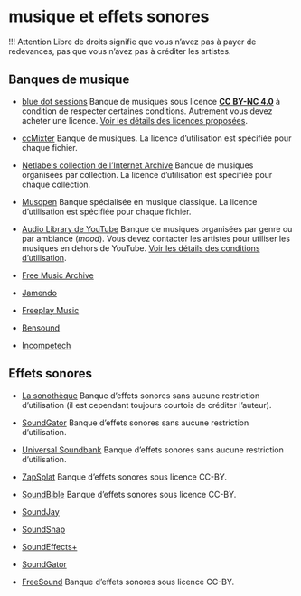 # musique et effets sonores

!!! Attention
    Libre de droits signifie que vous n’avez pas à payer de redevances, pas que vous n’avez pas à créditer les artistes.

## Banques de musique

- [blue dot sessions](https://www.sessions.blue/)
Banque de musiques sous licence [**CC BY-NC 4.0**](https://creativecommons.org/licenses/by-nc/4.0/deed.fr) à condition de respecter certaines conditions. Autrement vous devez acheter une licence. [Voir les détails des licences proposées](https://www.sessions.blue/licensing/).

- [ccMixter](https://ccmixter.org/)
Banque de musiques. La licence d’utilisation est spécifiée pour chaque fichier.

- [Netlabels collection de l’Internet Archive](https://archive.org/details/netlabels?tab=collection)
Banque de musiques organisées par collection. La licence d’utilisation est spécifiée pour chaque collection.

- [Musopen](https://musopen.org/fr/music/)
Banque spécialisée en musique classique. La licence d’utilisation est spécifiée pour chaque fichier.

- [Audio Library de YouTube](https://www.youtube.com/@audiolibrary_/playlists)
Banque de musiques organisées par genre ou par ambiance (*mood*). Vous devez contacter les artistes pour utiliser les musiques en dehors de YouTube. [Voir les détails des conditions d’utilisation](https://www.youtube.com/@audiolibrary_/about).

- [Free Music Archive](https://freemusicarchive.org/)

- [Jamendo](https://www.jamendo.com/start)

- [Freeplay Music](https://www.freeplaymusic.com/)

- [Bensound](https://www.bensound.com/)

- [Incompetech](https://incompetech.com/music/royalty-free/music.html)
  
## Effets sonores

- [La sonothèque](https://lasonotheque.org/)
Banque d’effets sonores sans aucune restriction d’utilisation (il est cependant toujours courtois de créditer l’auteur).

- [SoundGator](https://www.soundgator.com/)
Banque d’effets sonores sans aucune restriction d’utilisation.

- [Universal Soundbank](https://universal-soundbank.com/)
Banque d’effets sonores sans aucune restriction d’utilisation.

- [ZapSplat](https://www.zapsplat.com/)
Banque d’effets sonores sous licence CC-BY.

- [SoundBible](http://soundbible.com/)
Banque d’effets sonores sous licence CC-BY.

- [SoundJay](https://www.soundjay.com/)

- [SoundSnap](https://www.soundsnap.com/)

- [SoundEffects+](https://www.soundeffectsplus.com/)

- [SoundGator](https://www.soundgator.com/)

- [FreeSound](https://freesound.org/)
Banque d’effets sonores sous licence CC-BY.